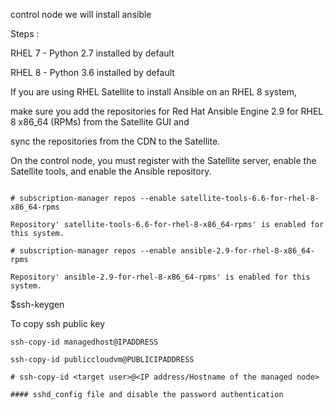 
control node  we will install ansible 


Steps :

RHEL 7 - Python 2.7 installed by default

RHEL 8 - Python 3.6 installed by default


If you are using RHEL Satellite to install Ansible on an RHEL 8 system, 

make sure you add the repositories for Red Hat Ansible Engine 2.9 for RHEL 8 x86_64 (RPMs) from the Satellite GUI and 

sync the repositories from the CDN to the Satellite. 

On the control node, you must register with the Satellite server, enable the Satellite tools, and enable the Ansible repository.

~~~

# subscription-manager repos --enable satellite-tools-6.6-for-rhel-8-x86_64-rpms

Repository' satellite-tools-6.6-for-rhel-8-x86_64-rpms' is enabled for this system.

# subscription-manager repos --enable ansible-2.9-for-rhel-8-x86_64-rpms

Repository' ansible-2.9-for-rhel-8-x86_64-rpms' is enabled for this system.

~~~


$ssh-keygen


To copy ssh public key

~~~
ssh-copy-id managedhost@IPADDRESS

ssh-copy-id publiccloudvm@PUBLICIPADDRESS

# ssh-copy-id <target user>@<IP address/Hostname of the managed node>

#### sshd_config file and disable the password authentication

~~~
